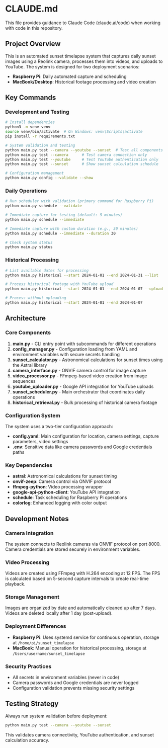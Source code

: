 # CLAUDE.md

This file provides guidance to Claude Code (claude.ai/code) when working with code in this repository.

## Project Overview

This is an automated sunset timelapse system that captures daily sunset images using a Reolink camera, processes them into videos, and uploads to YouTube. The system is designed for two deployment scenarios:
- **Raspberry Pi**: Daily automated capture and scheduling
- **MacBook/Desktop**: Historical footage processing and video creation

## Key Commands

### Development and Testing
```bash
# Install dependencies
python3 -m venv venv
source venv/bin/activate  # On Windows: venv\Scripts\activate
pip install -r requirements.txt

# System validation and testing
python main.py test --camera --youtube --sunset  # Test all components
python main.py test --camera      # Test camera connection only
python main.py test --youtube     # Test YouTube authentication only
python main.py test --sunset      # Show sunset calculation schedule

# Configuration management
python main.py config --validate --show
```

### Daily Operations
```bash
# Run scheduler with validation (primary command for Raspberry Pi)
python main.py schedule --validate

# Immediate capture for testing (default: 5 minutes)
python main.py schedule --immediate

# Immediate capture with custom duration (e.g., 30 minutes)
python main.py schedule --immediate --duration 30

# Check system status
python main.py status
```

### Historical Processing
```bash
# List available dates for processing
python main.py historical --start 2024-01-01 --end 2024-01-31 --list

# Process historical footage with YouTube upload
python main.py historical --start 2024-01-01 --end 2024-01-07 --upload

# Process without uploading
python main.py historical --start 2024-01-01 --end 2024-01-07
```

## Architecture

### Core Components

1. **main.py** - CLI entry point with subcommands for different operations
2. **config_manager.py** - Configuration loading from YAML and environment variables with secure secrets handling
3. **sunset_calculator.py** - Astronomical calculations for sunset times using the Astral library
4. **camera_interface.py** - ONVIF camera control for image capture
5. **video_processor.py** - FFmpeg-based video creation from image sequences
6. **youtube_uploader.py** - Google API integration for YouTube uploads
7. **sunset_scheduler.py** - Main orchestrator that coordinates daily operations
8. **historical_retrieval.py** - Bulk processing of historical camera footage

### Configuration System

The system uses a two-tier configuration approach:
- **config.yaml**: Main configuration for location, camera settings, capture parameters, video settings
- **.env**: Sensitive data like camera passwords and Google credentials paths

### Key Dependencies

- **astral**: Astronomical calculations for sunset timing
- **onvif-zeep**: Camera control via ONVIF protocol
- **ffmpeg-python**: Video processing wrapper
- **google-api-python-client**: YouTube API integration
- **schedule**: Task scheduling for Raspberry Pi operations
- **colorlog**: Enhanced logging with color output

## Development Notes

### Camera Integration
The system connects to Reolink cameras via ONVIF protocol on port 8000. Camera credentials are stored securely in environment variables.

### Video Processing
Videos are created using FFmpeg with H.264 encoding at 12 FPS. The FPS is calculated based on 5-second capture intervals to create real-time playback.

### Storage Management
Images are organized by date and automatically cleaned up after 7 days. Videos are deleted locally after 1 day (post-upload).

### Deployment Differences
- **Raspberry Pi**: Uses systemd service for continuous operation, storage at `/home/pi/sunset_timelapse`
- **MacBook**: Manual operation for historical processing, storage at `/Users/username/sunset_timelapse`

### Security Practices
- All secrets in environment variables (never in code)
- Camera passwords and Google credentials are never logged
- Configuration validation prevents missing security settings

## Testing Strategy

Always run system validation before deployment:
```bash
python main.py test --camera --youtube --sunset
```

This validates camera connectivity, YouTube authentication, and sunset calculation accuracy.